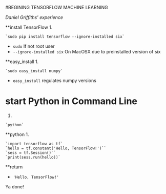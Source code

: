 #BEGINING TENSORFLOW MACHINE LEARNING

*Daniel Griffiths' experience*

**install TensorFlow
1.


    `sudo pip install tensorflow --ignore-installed six`

-  `sudo` If not root user
-  `--ignore-installed six` On MacOSX due to preinstalled version of six

**easy_install
1.


    `sudo easy_install numpy`

- `easy_install` regulates numpy versions

# start Python in Command Line
1.


    `python`

**python
1.


    `import tensorflow as tf`
    `hello = tf.constant('Hello, TensorFlow!')``
    `sess = tf.Session()``
    `print(sess.run(hello))`

**return
- `'Hello, TensorFlow!'`


Ya done!
